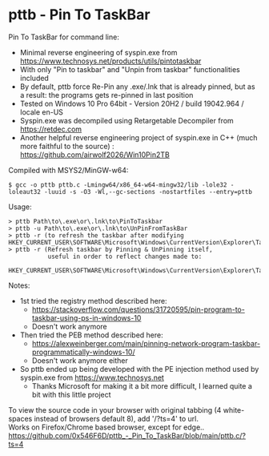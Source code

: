 # pttb - Pin To TaskBar


Pin To TaskBar for command line:

  - Minimal reverse engineering of syspin.exe from https://www.technosys.net/products/utils/pintotaskbar
  - With only "Pin to taskbar" and "Unpin from taskbar" functionalities included
  - By default, pttb force Re-Pin any .exe/.lnk that is already pinned, but as a result: the programs gets re-pinned in last position
  - Tested on Windows 10 Pro 64bit - Version 20H2 / build 19042.964 / locale en-US
  - Syspin.exe was decompiled using Retargetable Decompiler from https://retdec.com
  - Another helpful reverse engineering project of syspin.exe in C++ (much more faithful to the source) : https://github.com/airwolf2026/Win10Pin2TB


Compiled with MSYS2/MinGW-w64:

	$ gcc -o pttb pttb.c -Lmingw64/x86_64-w64-mingw32/lib -lole32 -loleaut32 -luuid -s -O3 -Wl,--gc-sections -nostartfiles --entry=pttb


Usage:

	> pttb Path\to\.exe\or\.lnk\to\PinToTaskbar
	> pttb -u Path\to\.exe\or\.lnk\to\UnPinFromTaskBar
	> pttb -r (to refresh the taskbar after modifying HKEY_CURRENT_USER\SOFTWARE\Microsoft\Windows\CurrentVersion\Explorer\Taskband)
	> pttb -r (Refresh taskbar by Pinning & UnPinning itself,
	           useful in order to reflect changes made to:
	           HKEY_CURRENT_USER\SOFTWARE\Microsoft\Windows\CurrentVersion\Explorer\Taskband)

Notes:

  - 1st tried the registry method described here:
    - https://stackoverflow.com/questions/31720595/pin-program-to-taskbar-using-ps-in-windows-10
    - Doesn't work anymore
  - Then tried the PEB method described here:
    - https://alexweinberger.com/main/pinning-network-program-taskbar-programmatically-windows-10/
    - Doesn't work anymore either
  - So pttb ended up being developed with the PE injection method used by syspin.exe from https://www.technosys.net
    - Thanks Microsoft for making it a bit more difficult, I learned quite a bit with this little project

To view the source code in your browser with original tabbing (4 white-spaces instead of browsers default 8), add '/?ts=4' to url.  
Works on Firefox/Chrome based browser, except for edge..  
https://github.com/0x546F6D/pttb_-_Pin_To_TaskBar/blob/main/pttb.c/?ts=4
